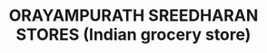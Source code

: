 ---
title: "ORAYAMPURATH SREEDHARAN STORES (Indian grocery store)"
url: /thrissur/orayampurath-sreedharan-stores-indian-grocery-store/
shop: greengrocer
---